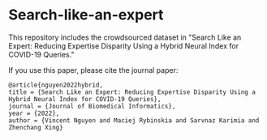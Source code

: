 # Search-like-an-expert

This repository includes the crowdsourced dataset in "Search Like an Expert: Reducing Expertise Disparity Using a Hybrid Neural Index for COVID-19 Queries."

If you use this paper, please cite the journal paper:

```
@article{nguyen2022hybrid,
title = {Search Like an Expert: Reducing Expertise Disparity Using a Hybrid Neural Index for COVID-19 Queries},
journal = {Journal of Biomedical Informatics},
year = {2022},
author = {Vincent Nguyen and Maciej Rybinskia and Sarvnaz Karimia and Zhenchang Xing}
```
